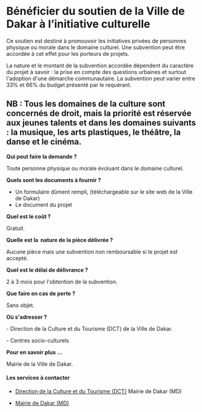 # Bénéficier du soutien de la Ville de Dakar à l’initiative culturelle

Ce soutien est destiné à promouvoir les initiatives privées de personnes physique ou morale dans le domaine culturel. Une subvention peut être accordée à cet effet pour les porteurs de projets.  
  
La nature et le montant de la subvention accordée dépendent du caractère du projet à savoir : la prise en compte des questions urbaines et surtout l'adoption d'une démarche communautaire. La subvention peut varier entre 33% et 66% du budget présenté par le requérant.  
  
NB : Tous les domaines de la culture sont concernés de droit, mais la priorité est réservée aux jeunes talents et dans les domaines suivants : la musique, les arts plastiques, le théâtre, la danse et le cinéma.
----------------------------------------------------------------------------------------------------------------------------------------------------------------------------------------------------------------------------------------------------------------------------------------------------------------------------------------------------------------------------------------------------------------------------------------------------------------------------------------------------------------------------------------------------------------------------------------------------------------------------------------------------------------------------------------------------------

**Qui peut faire la demande ?**

Toute personne physique ou morale évoluant dans le domaine culturel.

**Quels sont les documents à fournir ?**

*   Un formulaire dûment rempli, (téléchargeable sur le site web de la Ville de Dakar)
*   Le document du projet

**Quel est le coût ?**

Gratuit.

**Quelle est la  nature de la pièce délivrée ?**

Aucune pièce mais une subvention non remboursable si le projet est accepté.  

**Quel est le délai de délivrance ?**

2 à 3 mois pour l'obtention de la subvention.

**Que faire en cas de perte ?**

Sans objet.

**Où s'adresser ?**

\- Direction de la Culture et du Tourisme (DCT) de la Ville de Dakar.

\- Centres socio-culturels  

**Pour en savoir plus …**

Mairie de la Ville de Dakar.

#### Les services à contacter

*   [Direction de la Culture et du Tourisme (DCT)](../../../services/direction-de-la-culture-et-du-tourisme-dct.md) Mairie de Dakar (MD)  
    
*   [Mairie de Dakar (MD)](../../../services/mairie-de-dakar-md.md)